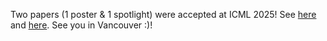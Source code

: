 Two papers (1 poster & 1 spotlight) were accepted at ICML 2025! See [here](https://arxiv.org/pdf/2410.16826) and [here](https://arxiv.org/pdf/2502.00846).
See you in Vancouver :)!
